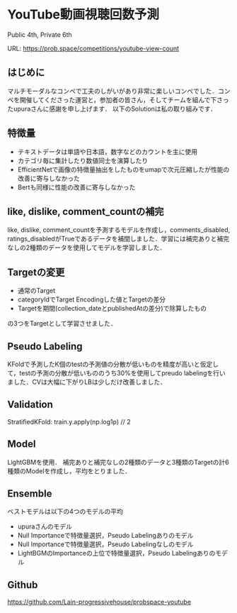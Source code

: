 # YouTube動画視聴回数予測
Public 4th, Private 6th

URL: https://prob.space/competitions/youtube-view-count

## はじめに
マルチモーダルなコンペで工夫のしがいがあり非常に楽しいコンペでした．コンペを開催してくださった運営と，参加者の皆さん，そしてチームを組んで下さったupuraさんに感謝を申し上げます．
以下のSolutionは私の取り組みです．



## 特徴量
- テキストデータは単語や日本語，数字などのカウントを主に使用
- カテゴリ毎に集計したり数値同士を演算したり
- EfficientNetで画像の特徴量抽出をしたものをumapで次元圧縮したが性能の改善に寄与しなかった
- Bertも同様に性能の改善に寄与しなかった

## like, dislike, comment_countの補完
like, dislike, comment_countを予測するモデルを作成し，comments_disabled, ratings_disabledがTrueであるデータを補間しました．学習には補完ありと補完なしの2種類のデータを使用してモデルを学習しました．

## Targetの変更
- 通常のTarget
- categoryIdでTarget Encodingした値とTargetの差分
- Targetを期間(collection_dateとpublishedAtの差分)で除算したもの

の3つをTargetとして学習させました．

## Pseudo Labeling
KFoldで予測したK個のtestの予測値の分散が低いものを精度が高いと仮定して，testの予測の分散が低いもののうち30%を使用してpreudo labelingを行いました．CVは大幅に下がりLBは少しだけ改善しました．

## Validation
StratifiedKFold: train.y.apply(np.log1p) // 2

## Model
LightGBMを使用．
補完ありと補完なしの2種類のデータと3種類のTargetの計6種類のModelを作成し，平均をとりました．

## Ensemble
ベストモデルは以下の4つのモデルの平均
- upuraさんのモデル
- Null Importanceで特徴量選択，Pseudo Labelingありのモデル
- Null Importanceで特徴量選択，Pseudo Labelingなしのモデル
- LightBGMのImportanceの上位で特徴量選択，Pseudo Labelingありのモデル

## Github
https://github.com/Lain-progressivehouse/probspace-youtube
